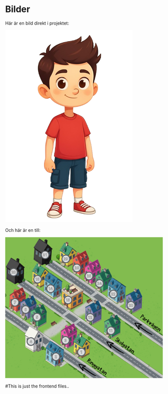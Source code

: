 # Bilder

Här är en bild direkt i projektet:

![character bild](team16/Kevin.png)

Och här är en till:

![En annan bild](team16/map.png)

#This is just the frontend files..
